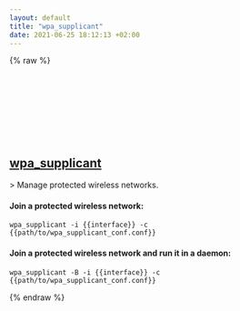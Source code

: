 ```yaml
---
layout: default
title: "wpa_supplicant"
date: 2021-06-25 18:12:13 +02:00
---
```

{% raw %}
<h2 id="wpa_supplicant">
  <a href="/en/common/wpa_supplicant.html">wpa_supplicant</a> <a href="#wpa_supplicant"><svg class="icon">
    <use href="/assets/images/unicode_sprite.svg#link" />
  </svg></a>
</h2>
> Manage protected wireless networks.

#### Join a protected wireless network:
```shell
wpa_supplicant -i {{interface}} -c {{path/to/wpa_supplicant_conf.conf}}
```
#### Join a protected wireless network and run it in a daemon:
```shell
wpa_supplicant -B -i {{interface}} -c {{path/to/wpa_supplicant_conf.conf}}
```
{% endraw %}